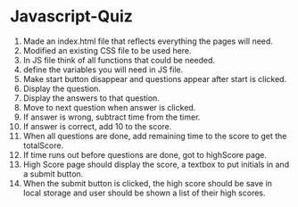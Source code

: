 # Javascript-Quiz

1. Made an index.html file that reflects everything the pages will need.
2. Modified an existing CSS file to be used here.
3. In JS file think of all functions that could be needed.
4. define the variables you will need in JS file.
5. Make start button disappear and questions appear after start
    is clicked.
6. Display the question.
7. Display the answers to that question.
8. Move to next question when answer is clicked.
9. If answer is wrong, subtract time from the timer.
10. If answer is correct, add 10 to the score.
11. When all questions are done, add remaining time to the score
    to get the totalScore.
12. If time runs out before questions are done, got to highScore
    page.
13. High Score page should display the score, a textbox to put initials in
    and a submit button.
14. When the submit button is clicked, the high score should be save in 
    local storage and user should be shown a list of their high scores.